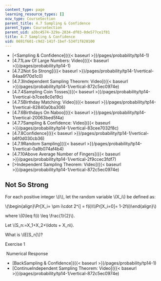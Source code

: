 ```yaml
---
content_type: page
learning_resource_types: []
ocw_type: CourseSection
parent_title: 4.7 Sampling & Confidence
parent_type: CourseSection
parent_uid: a3bc4574-329a-2834-df03-0de577ce1f81
title: 4.7 Sampling & Confidence
uid: 0691f601-c9d2-141f-1bef-534f1f820100
---
```


*   [\<Sampling & Confidence]({{< baseurl >}}/pages/probability/tp14-1)
*   [4.7.1Law Of Large Numbers: Video]({{< baseurl >}}/pages/probability/tp14-1)
*   [4.7.2Not So Strong]({{< baseurl >}}/pages/probability/tp14-1/vertical-84aa6f70d1c0)
*   [4.7.3Independent Sampling Theorem: Video]({{< baseurl >}}/pages/probability/tp14-1/vertical-872c5ec0974e)
*   [4.7.4Sampling Coin Tosses]({{< baseurl >}}/pages/probability/tp14-1/vertical-b7cee8c0e19c)
*   [4.7.5Birthday Matching: Video]({{< baseurl >}}/pages/probability/tp14-1/vertical-82840a0ba306)
*   [4.7.6Birthdays On Naboo]({{< baseurl >}}/pages/probability/tp14-1/vertical-20063bed5f4a)
*   [4.7.7Sampling & Confidence: Video]({{< baseurl >}}/pages/probability/tp14-1/vertical-83cee7032f8c)
*   [4.7.8Confidence]({{< baseurl >}}/pages/probability/tp14-1/vertical-b6f0d030cb36)
*   [4.7.9Random Sampling]({{< baseurl >}}/pages/probability/tp14-1/vertical-0a9b074af4b4)
*   [4.7.10Above Average Number of Fingers]({{< baseurl >}}/pages/probability/tp14-1/vertical-2f9ccec3fdf7)
*   [\>Independent Sampling Theorem: Video]({{< baseurl >}}/pages/probability/tp14-1/vertical-872c5ec0974e)

Not So Strong
-------------

  

For each positive integer \\(i\\), let the random variable \\(X\_i\\) be defined as:

\\(\\begin{align}\\Pr\[X\_i= \\pm i\\cdot 2^i\] = f(i)\\\\\\Pr\[X\_i=0\]= 1-2f(i)\\end{align}\\)

where \\(0\\leq f(i) \\leq \\frac{1}{2}\\).

Let \\(S\_n:=X\_1+X\_2+\\ldots + X\_n\\).

What is \\(E\[S\_n\]\\)?

Exercise 1

&nbsp;Numerical Response&nbsp;

*   [BackSampling & Confidence]({{< baseurl >}}/pages/probability/tp14-1)
*   [ContinueIndependent Sampling Theorem: Video]({{< baseurl >}}/pages/probability/tp14-1/vertical-872c5ec0974e)